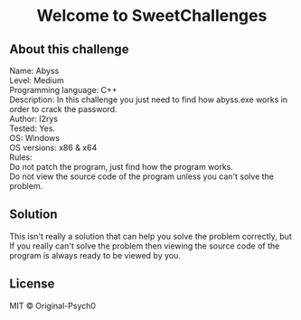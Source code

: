 <h1  align="center">Welcome to SweetChallenges</h1>

## About this challenge
<p>
Name: Abyss<br>
Level: Medium<br>
Programming language: C++<br>
Description: In this challenge you just need to find how abyss.exe works in order to crack the password.<br>
Author: I2rys<br>
Tested: Yes.<br>
OS: Windows<br>
OS versions: x86 & x64<br>
Rules:<br>
Do not patch the program, just find how the program works.<br>
Do not view the source code of the program unless you can't solve the problem.
</p>

## Solution
This isn't really a solution that can help you solve the problem correctly, but If you really can't solve the problem then viewing the source code of the program is always ready to be viewed by you.


## License
MIT © Original-Psych0